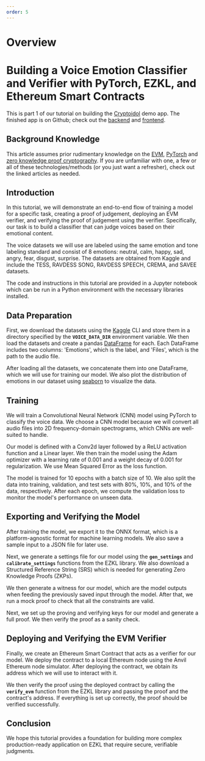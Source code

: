 ```yaml
---
order: 5
---
```


# Overview

# **Building a Voice Emotion Classifier and Verifier with PyTorch, EZKL, and Ethereum Smart Contracts**


This is part 1 of our tutorial on building the [Cryptoidol](https://cryptoidol.tech) demo app. The finished app is on Github; check out the [backend](https://github.com/zkonduit/cryptoidol) and [frontend](https://github.com/zkonduit/cryptoidol-frontend).

## Background Knowledge

This article assumes prior rudimentary knowledge on the [EVM](https://ethereum.org/en/developers/docs/evm/), [PyTorch](https://pytorch.org/tutorials/beginner/deep_learning_60min_blitz.html) and [zero knowledge proof cryptography](https://en.wikipedia.org/wiki/Zero-knowledge_proof).  If you are unfamiliar with one, a few or all of these technologies/methods (or you just want a refresher), check out the linked articles as needed. 

## Introduction

In this tutorial, we will demonstrate an end-to-end flow of training a model for a specific task, creating a proof of judgement, deploying an EVM verifier, and verifying the proof of judgement using the verifier. Specifically, our task is to build a classifier that can judge voices based on their emotional content.

The voice datasets we will use are labeled using the same emotion and tone labeling standard and consist of 8 emotions: neutral, calm, happy, sad, angry, fear, disgust, surprise. The datasets are obtained from Kaggle and include the TESS, RAVDESS SONG, RAVDESS SPEECH, CREMA, and SAVEE datasets.

The code and instructions in this tutorial are provided in a Jupyter notebook which can be run in a Python environment with the necessary libraries installed.

## **Data Preparation**

First, we download the datasets using the [Kaggle](https://www.kaggle.com/datasets) CLI and store them in a directory specified by the **`VOICE_DATA_DIR`** environment variable. We then load the datasets and create a pandas [DataFrame](https://pandas.pydata.org/docs/reference/api/pandas.DataFrame.html) for each. Each DataFrame includes two columns: 'Emotions', which is the label, and 'Files', which is the path to the audio file.

After loading all the datasets, we concatenate them into one DataFrame, which we will use for training our model. We also plot the distribution of emotions in our dataset using [seaborn](https://seaborn.pydata.org/) to visualize the data.

## **Training**

We will train a Convolutional Neural Network (CNN) model using PyTorch to classify the voice data. We choose a CNN model because we will convert all audio files into 2D frequency-domain spectrograms, which CNNs are well-suited to handle.

Our model is defined with a Conv2d layer followed by a ReLU activation function and a Linear layer. We then train the model using the Adam optimizer with a learning rate of 0.001 and a weight decay of 0.001 for regularization. We use Mean Squared Error as the loss function.

The model is trained for 10 epochs with a batch size of 10. We also split the data into training, validation, and test sets with 80%, 10%, and 10% of the data, respectively. After each epoch, we compute the validation loss to monitor the model's performance on unseen data.

## **Exporting and Verifying the Model**

After training the model, we export it to the ONNX format, which is a platform-agnostic format for machine learning models. We also save a sample input to a JSON file for later use.

Next, we generate a settings file for our model using the **`gen_settings`** and **`calibrate_settings`** functions from the EZKL library. We also download a Structured Reference String (SRS) which is needed for generating Zero Knowledge Proofs (ZKPs).

We then generate a witness for our model, which are the model outputs when feeding the previously saved input through the model. After that, we run a mock proof to check that all the constraints are valid.

Next, we set up the proving and verifying keys for our model and generate a full proof. We then verify the proof as a sanity check.

## **Deploying and Verifying the EVM Verifier**

Finally, we create an Ethereum Smart Contract that acts as a verifier for our model. We deploy the contract to a local Ethereum node using the Anvil Ethereum node simulator. After deploying the contract, we obtain its address which we will use to interact with it.

We then verify the proof using the deployed contract by calling the **`verify_evm`** function from the EZKL library and passing the proof and the contract's address. If everything is set up correctly, the proof should be verified successfully.

## **Conclusion**

We hope this tutorial provides a foundation for building more complex production-ready application on EZKL that require secure, verifiable judgments.

